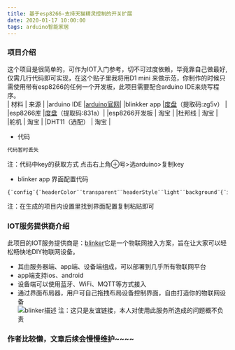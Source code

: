 ```yaml
---
title: 基于esp8266-支持天猫精灵控制的开关扩展
date: 2020-01-17 10:00:00
tags: arduino智能家居
---
```

### 项目介绍    
这个项目是很简单的，可作为IOT入门参考，切不可过度依赖，毕竟靠自己做最好,仅需几行代码即可实现，在这个贴子里我将用D1 mini 来做示范，你制作的时候只需使用带有esp8266的任何一个开发板，此项目需要配合arduino IDE来烧写程序。  
|    材料      |   来源      |
|arduino IDE  |[arduino官网](https://www.arduino.cc/en/Main/Software)|
|blinkker app |[度盘](https://pan.baidu.com/s/1qxYLreHQWKZsB3KBTRfoDQ)（提取码:zg5v） |
|esp8266库     |[度盘](https://pan.baidu.com/s/1fYL_EXbHahwRUJb-nbKqNQ)（提取码:831a）|
|esp8266开发板 |   淘宝      |
|杜邦线        |   淘宝      |  
|舵机          |   淘宝      |
|DHT11（选配）  |   淘宝      |  
  
- 代码
```javascript
代码暂时丢失
```
  注：代码中key的获取方式
 点击右上角⊕号>选arduino>复制key  
  
- blinker app 界面配置代码  
```javascript
{¨config¨{¨headerColor¨¨transparent¨¨headerStyle¨¨light¨¨background¨{¨img¨¨assets/img/headerbg.jpg¨}}¨dashboard¨|{¨type¨¨tex¨¨t0¨¨文本1¨¨t1¨´´¨bg¨É¨ico¨¨fal fa-lightbulb¨¨cols¨Í¨rows¨Ë¨key¨¨Text-1¨´x´É´y´Í¨speech¨|÷¨lstyle¨Ì}{ß9¨num¨ßB´´ßF¨iconfont icon-drop¨¨clr¨¨#389BEE¨¨min¨É¨max¨¢1c¨uni¨´％´ßEÉßHËßIËßJ¨humi¨´x´Ë´y´ËßL|÷ßMÉ}{ß9ßNßB´´ßF¨fal fa-thermometer-three-quarters¨ßPßQßRÉßSº0ßT´℃´ßEÉßHËßIËßJ¨temp¨´x´É´y´ËßL|÷}{ß9¨btn¨ßF¨fas fa-lightbulb¨¨mode¨ÊßB´´ßD¨文本2¨ßEÉßHÍßIÍßJ¨btn-abc¨´x´Í´y´ËßL|¦¨act¨¨cmd¨‡¨on¨¨开灯¨¨off¨¨关灯¨ße¨打开灯¨ßg¨关闭灯¨ße¨打开卧室灯¨ßg¨关闭卧室灯¨—÷ßMËßP¨#595959¨}{ß9¨deb¨ßZÉßEÉßHÑßIÍßJ¨debug¨´x´É´y´ÏßL|÷ßMÊ}÷}
```
注：在生成的项目内设置里找到界面配置复制粘贴即可  

###  IOT服务提供商介绍
 <!--more-->  
此项目的IOT服务提供商是：[blinker](https://diandeng.tech/home)它是一个物联网接入方案，旨在让大家可以轻松畅快地DIY物联网设备。  

-   其由服务器端、app端、设备端组成，可以部署到几乎所有物联网平台  
-   app端支持ios、android  
-   设备端可以使用蓝牙、WiFi、MQTT等方式接入  
-   通过界面布局器，用户可自己拖拽布局设备控制界面，自由打造你的物联网设备  
![blinker描述](https://www.arduino.cn/data/attachment/forum/201807/09/163451udmlosftmsgj6hmf.png)
注：这只是友谊链接，本人对使用此服务所造成的问题概不负责      

### 作者比较懒，文章后续会慢慢维护~~~~